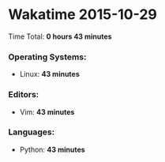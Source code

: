 # Wakatime 2015-10-29

Time Total: **0 hours 43 minutes**

### Operating Systems:
- Linux: **43 minutes** 

### Editors:
- Vim: **43 minutes** 

### Languages:
- Python: **43 minutes** 

